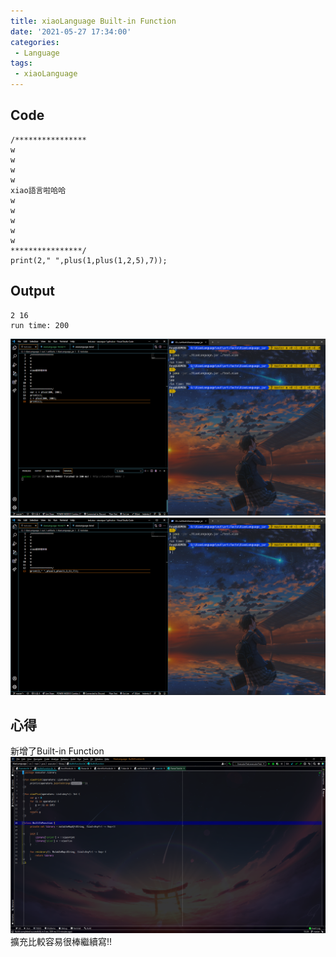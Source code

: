```yaml
---
title: xiaoLanguage Built-in Function
date: '2021-05-27 17:34:00'
categories:
 - Language
tags:
 - xiaoLanguage
---
```



## Code
```
/****************
w
w
w
w
xiao語言啦哈哈
w
w
w
w
w
****************/
print(2," ",plus(1,plus(1,2,5),7));
```

## Output
```
2 16
run time: 200
```
![就是圖片別懷疑](./image/code-18.png)
![就是圖片別懷疑](./image/code-16.png)

## 心得
新增了Built-in Function <br>
![就是圖片別懷疑](./image/code-17.png)
擴充比較容易很棒繼續寫!!